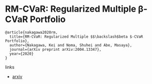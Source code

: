 # RM-CVaR: Regularized Multiple β-CVaR Portfolio
```
@article{nakagawa2020rm,
  title={RM-CVaR: Regularized Multiple $$\backslash$beta $-CVaR Portfolio},
  author={Nakagawa, Kei and Noma, Shuhei and Abe, Masaya},
  journal={arXiv preprint arXiv:2004.13347},
  year={2020}
}
```

links
- [arxiv](https://arxiv.org/abs/2004.13347)
